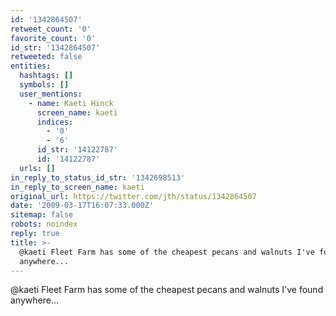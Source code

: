 ```yaml
---
id: '1342864507'
retweet_count: '0'
favorite_count: '0'
id_str: '1342864507'
retweeted: false
entities:
  hashtags: []
  symbols: []
  user_mentions:
    - name: Kaeti Hinck
      screen_name: kaeti
      indices:
        - '0'
        - '6'
      id_str: '14122787'
      id: '14122787'
  urls: []
in_reply_to_status_id_str: '1342698513'
in_reply_to_screen_name: kaeti
original_url: https://twitter.com/jth/status/1342864507
date: '2009-03-17T16:07:33.000Z'
sitemap: false
robots: noindex
reply: true
title: >-
  @kaeti Fleet Farm has some of the cheapest pecans and walnuts I've found
  anywhere...
---
```


@kaeti Fleet Farm has some of the cheapest pecans and walnuts I've found anywhere...